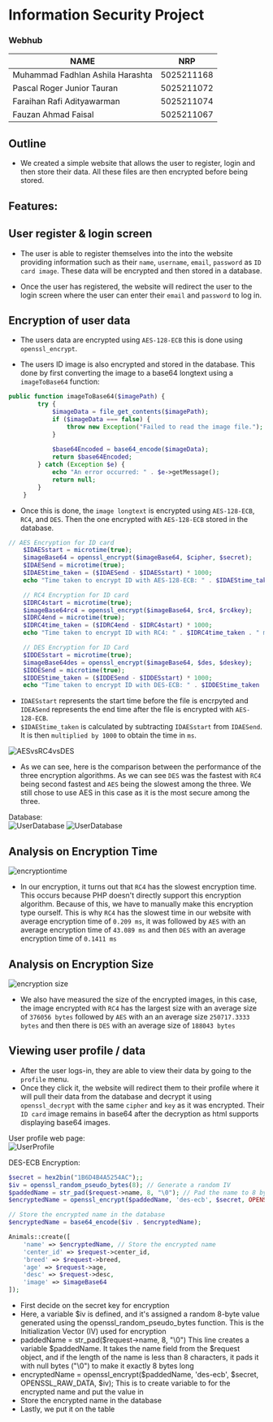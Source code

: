<h1>Information Security Project</h1>
<h3>Webhub</h3>

| NAME                              | NRP       |
|-----------------------------------|-----------|
|Muhammad Fadhlan Ashila Harashta   |5025211168 |
|Pascal Roger Junior Tauran         |5025211072 |
|Faraihan Rafi Adityawarman         |5025211074 |
|Fauzan Ahmad Faisal                |5025211067 | 

## Outline
- We created a simple website that allows the user to register, login and then store their data. All these files are then encrypted before being stored.

## Features:
## User register & login screen
- The user is able to register themselves into the into the website providing information such as  their `name`, `username`, `email`, `password` as `ID card image`. These data will be encrypted and then stored in a database.

- Once the user has registered, the website will redirect the user to the login screen where the user can enter their `email` and `password` to log in.

## Encryption of user data
- The users data are encrypted using `AES-128-ECB` this is done using `openssl_encrypt`. 

- The users ID image is also encrypted and stored in the database. This done by first converting the image to a base64 longtext using a `imageToBase64` function:
```php
public function imageToBase64($imagePath) {
        try {
            $imageData = file_get_contents($imagePath);
            if ($imageData === false) {
                throw new Exception("Failed to read the image file.");
            }
            
            $base64Encoded = base64_encode($imageData);
            return $base64Encoded;
        } catch (Exception $e) {
            echo "An error occurred: " . $e->getMessage();
            return null;
        }
    }
```
- Once this is done, the `image longtext` is encrypted using `AES-128-ECB`, `RC4`, and `DES`. Then the one encrypted with `AES-128-ECB` stored in the database.
```php
// AES Encryption for ID card
    $IDAESstart = microtime(true);
    $imageBase64 = openssl_encrypt($imageBase64, $cipher, $secret);
    $IDAESend = microtime(true);
    $IDAEStime_taken = ($IDAESend - $IDAESstart) * 1000; 
    echo "Time taken to encrypt ID with AES-128-ECB: " . $IDAEStime_taken . " ms";

    // RC4 Encryption for ID card
    $IDRC4start = microtime(true);
    $imageBase64rc4 = openssl_encrypt($imageBase64, $rc4, $rc4key);
    $IDRC4end = microtime(true);
    $IDRC4time_taken = ($IDRC4end - $IDRC4start) * 1000; 
    echo "Time taken to encrypt ID with RC4: " . $IDRC4time_taken . " ms";;

    // DES Encryption for ID Card
    $IDDESstart = microtime(true);
    $imageBase64des = openssl_encrypt($imageBase64, $des, $deskey);
    $IDDESend = microtime(true);
    $IDDEStime_taken = ($IDDESend - $IDDESstart) * 1000; 
    echo "Time taken to encrypt ID with DES-ECB: " . $IDDEStime_taken . " ms";
```
- `IDAESstart` represents the start time before the file is encrpyted and `IDEASend` represents the end time after the file is encrypted with `AES-128-ECB`. 
- `$IDAEStime_taken` is calculated by subtracting `IDAESstart` from `IDAESend`. It is then `multiplied by 1000` to obtain the time in `ms`.

![AESvsRC4vsDES](https://cdn.discordapp.com/attachments/1160530410460151899/1163875724109819905/image.png?ex=65412abc&is=652eb5bc&hm=573899e36efa4b6defe30fac73a8de3ae91b3c8be90183aad0626a7f710409f0&)

- As we can see, here is the comparison between the performance of the three encryption algorithms. As we can see `DES` was the fastest with `RC4` being second fastest and `AES` being the slowest among the three. We still chose to use AES in this case as it is the most secure among the three.

Database:<br>
![UserDatabase](https://cdn.discordapp.com/attachments/1160530410460151899/1163427682441244733/image.png?ex=653f8976&is=652d1476&hm=c4afa6faf5b9a5cd2704e5138b111a8c6bc05837e9d68d65434fa4453ed4806a&)
![UserDatabase](https://media.discordapp.net/attachments/1160530410460151899/1165266031531528233/image.png?ex=6546398f&is=6533c48f&hm=3949ab617773a4d00ee9716683c54e3a64394bd62b8468dd2a95d798f26e0818&=&width=1440&height=107)

## Analysis on Encryption Time

![encryptiontime](https://media.discordapp.net/attachments/1160530410460151899/1165261958078021663/image.png?ex=654635c4&is=6533c0c4&hm=6868822828e6ca6a5ac4d524f6f25c63f511a75be4ea384e788ae5f253a6121a&=)

- In our encryption, it turns out that `RC4` has the slowest encryption time. This occurs because PHP doesn't directly support this encryption algorithm. Because of this, we have to manually make this encryption type ourself. This is why `RC4` has the slowest time in our website with average encryption time of `0.209 ms`, it was followed by `AES` with an average encryption time of `43.089 ms` and then `DES` with an average encryption time of `0.1411 ms`

## Analysis on Encryption Size
![encryption size](https://cdn.discordapp.com/attachments/1160530410460151899/1165262008405458955/image.png?ex=654635d0&is=6533c0d0&hm=cff9dedeebc9a199aa56c2320ca049974d893d8583648ac828d92b6fd458fb9e&)

- We also have measured the size of the encrypted images, in this case, the image encrypted with `RC4` has the largest size with an average size of `376056 bytes` followed by `AES` with an an average size `250717.3333 bytes` and then there is `DES` with an average size of `188043 bytes`

## Viewing user profile / data
- After the user logs-in, they are able to view their data by going to the `profile` menu.
- Once they click it, the website will redirect them to their profile where it will pull their data from the database and decrypt it using `openssl_decrypt` with the same `cipher` and `key` as it was encrypted. Their `ID card` image remains in base64 after the decryption as html supports displaying base64 images.

User profile web page:<br>
![UserProfile](https://media.discordapp.net/attachments/1160530410460151899/1165257792924426340/image.png?ex=654631e3&is=6533bce3&hm=0df70f85d8ac0c12142a330d1e17817a7a44094852186d2065d46e60e62bad36&=&width=1342&height=671)

DES-ECB Encryption: <br>
```php
$secret = hex2bin("1B6D4B4A5254AC");;
$iv = openssl_random_pseudo_bytes(8); // Generate a random IV
$paddedName = str_pad($request->name, 8, "\0"); // Pad the name to 8 bytes if needed
$encryptedName = openssl_encrypt($paddedName, 'des-ecb', $secret, OPENSSL_RAW_DATA, $iv);

// Store the encrypted name in the database
$encryptedName = base64_encode($iv . $encryptedName);

Animals::create([
    'name' => $encryptedName, // Store the encrypted name
    'center_id' => $request->center_id,
    'breed' => $request->breed,
    'age' => $request->age,
    'desc' => $request->desc,
    'image' => $imageBase64
]);
```
- First decide on the secret key for encryption <br>
- Here, a variable $iv is defined, and it's assigned a random 8-byte value generated using the openssl_random_pseudo_bytes function. This is the Initialization Vector (IV) used for encryption <br>
- paddedName = str_pad($request->name, 8, "\0") This line creates a variable $paddedName. It takes the name field from the $request object, and if the length of the name is less than 8 characters, it pads it with null bytes ("\0") to make it exactly 8 bytes long<br>
- encryptedName = openssl_encrypt($paddedName, 'des-ecb', $secret, OPENSSL_RAW_DATA, $iv); This is to create variable to for the encrypted name and put the value in <br>
- Store the encrypted name in the database
- Lastly, we put it on the table
